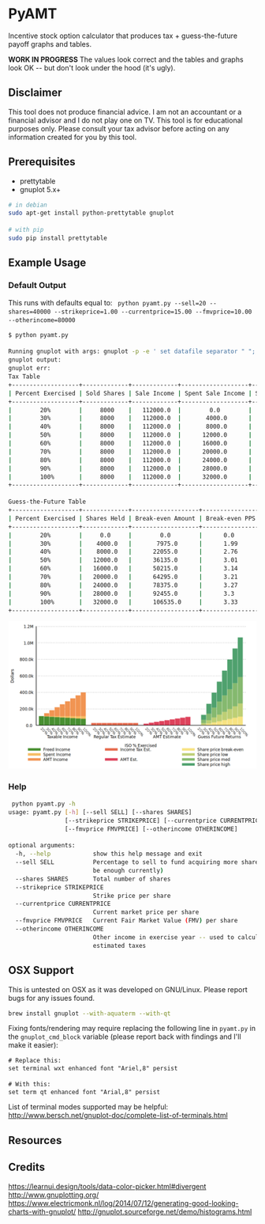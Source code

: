 # PyAMT
Incentive stock option calculator that produces tax + guess-the-future payoff graphs and tables.


**WORK IN PROGRESS**
The values look correct and the tables and graphs look OK -- but don't look under the hood (it's ugly).

## Disclaimer

This tool does not produce financial advice.  I am not an accountant or a financial advisor and I do
not play one on TV.  This tool is for educational purposes only.  Please consult your tax advisor
before acting on any information created for you by this tool.

## Prerequisites

- prettytable
- gnuplot 5.x+

```bash
# in debian
sudo apt-get install python-prettytable gnuplot

# with pip
sudo pip install prettytable
```

## Example Usage

### Default Output

This runs with defaults equal to: ` python pyamt.py --sell=20 --shares=40000 --strikeprice=1.00 --currentprice=15.00 --fmvprice=10.00 --otherincome=80000`
```bash
$ python pyamt.py

Running gnuplot with args: gnuplot -p -e ' set datafile separator " "; set terminal wxt enhanced font "Ariel,8" persist; set border 3 front lt black linewidth 1.000 dashtype solid; set grid y; set format y "%.1s%c"; set ylabel "Dollars"; set xlabel "ISO % Exercised"; set xlabel  offset character 0, -1, 0 font "Ariel,8" textcolor lt -1 norotate; set autoscale; set style data histograms; set style histogram clustered gap 1 title textcolor lt -1 offset character 2, -0.15; set style histogram rowstacked title offset 0,1; set style fill solid noborder; set boxwidth 0.95; set xtics border in scale 0,0 nomirror rotate by -45  autojustify; set xtics norangelimit  font ",7"; set xtics (); set ytics border in scale 0,0 mirror norotate  autojustify; set ytics norangelimit autofreq  font ",8"; set ztics border in scale 0,0 nomirror norotate  autojustify; set cbtics border in scale 0,0 mirror norotate  autojustify; set rtics axis in scale 0,0 nomirror norotate  autojustify; set key bmargin center horizontal Left reverse noenhanced autotitle nobox; plot newhistogram "Taxable Income", "/tmp/tmpGNtnsV" using 2:xticlabels(1) t "Freed Income" linecolor rgb "#488f31", "" using 3 t "Spent Income" linecolor rgb "#f6bc63", "" using 4 t "AMT Income" linecolor rgb "#f19452", newhistogram "Regular Tax Estimate", "" using 5:xticlabels(1) t "Income Tax Est." linecolor rgb "#e66a4d", newhistogram "AMT Estimate", "" using 6:xticlabels(1) t "AMT Est." linecolor rgb "#de425b", newhistogram "Guess Future Returns", "" using 7:xticlabel(1) t "Share price break-even" linecolor rgb "#f7e382", "" using 8 t "Share price low" linecolor rgb "#bdcf75", "" using 9 t "Share price med" linecolor rgb "#85b96f", "" using 10 t "Share price high" linecolor rgb "#4fa16e" ; '
gnuplot output:
gnuplot err:
Tax Table
+-------------------+-------------+-------------+-------------------+-------------+------------+--------------+--------------+
| Percent Exercised | Sold Shares | Sale Income | Spent Sale Income | Shares Held | AMT Income | Tax Estimate | AMT Estimate |
+-------------------+-------------+-------------+-------------------+-------------+------------+--------------+--------------+
|        20%        |     8000    |   112000.0  |        0.0        |     0.0     |    0.0     |   28589.0    |   20878.0    |
|        30%        |     8000    |   112000.0  |       4000.0      |    4000.0   |  36000.0   |   28589.0    |   32564.0    |
|        40%        |     8000    |   112000.0  |       8000.0      |    8000.0   |  72000.0   |   28589.0    |   42644.0    |
|        50%        |     8000    |   112000.0  |      12000.0      |   12000.0   |  108000.0  |   28589.0    |   52724.0    |
|        60%        |     8000    |   112000.0  |      16000.0      |   16000.0   |  144000.0  |   28589.0    |   62804.0    |
|        70%        |     8000    |   112000.0  |      20000.0      |   20000.0   |  180000.0  |   28589.0    |   72884.0    |
|        80%        |     8000    |   112000.0  |      24000.0      |   24000.0   |  216000.0  |   28589.0    |   82964.0    |
|        90%        |     8000    |   112000.0  |      28000.0      |   28000.0   |  252000.0  |   28589.0    |   93044.0    |
|        100%       |     8000    |   112000.0  |      32000.0      |   32000.0   |  288000.0  |   28589.0    |   103124.0   |
+-------------------+-------------+-------------+-------------------+-------------+------------+--------------+--------------+

Guess-the-Future Table
+-------------------+-------------+-------------------+----------------+------------------+---------------+------------------+---------------+-------------------+----------------+
| Percent Exercised | Shares Held | Break-even Amount | Break-even PPS | Guess Low Amount | Guess Low PPS | Guess Med Amount | Guess Med PPS | Guess High Amount | Guess High PPS |
+-------------------+-------------+-------------------+----------------+------------------+---------------+------------------+---------------+-------------------+----------------+
|        20%        |     0.0     |        0.0        |      0.0       |       0.0        |      5.0      |       0.0        |      15.0     |        0.0        |      30.0      |
|        30%        |    4000.0   |       7975.0      |      1.99      |     27975.0      |      6.99     |     67975.0      |     16.99     |      127975.0     |     31.99      |
|        40%        |    8000.0   |      22055.0      |      2.76      |     62055.0      |      7.76     |     142055.0     |     17.76     |      262055.0     |     32.76      |
|        50%        |   12000.0   |      36135.0      |      3.01      |     96135.0      |      8.01     |     216135.0     |     18.01     |      396135.0     |     33.01      |
|        60%        |   16000.0   |      50215.0      |      3.14      |     130215.0     |      8.14     |     290215.0     |     18.14     |      530215.0     |     33.14      |
|        70%        |   20000.0   |      64295.0      |      3.21      |     164295.0     |      8.21     |     364295.0     |     18.21     |      664295.0     |     33.21      |
|        80%        |   24000.0   |      78375.0      |      3.27      |     198375.0     |      8.27     |     438375.0     |     18.27     |      798375.0     |     33.27      |
|        90%        |   28000.0   |      92455.0      |      3.3       |     232455.0     |      8.3      |     512455.0     |      18.3     |      932455.0     |      33.3      |
|        100%       |   32000.0   |      106535.0     |      3.33      |     266535.0     |      8.33     |     586535.0     |     18.33     |     1066535.0     |     33.33      |
+-------------------+-------------+-------------------+----------------+------------------+---------------+------------------+---------------+-------------------+----------------+
```

![Default Plot Output](examples/default-pyamt-plot.png)

### Help
```bash
 python pyamt.py -h
usage: pyamt.py [-h] [--sell SELL] [--shares SHARES]
                [--strikeprice STRIKEPRICE] [--currentprice CURRENTPRICE]
                [--fmvprice FMVPRICE] [--otherincome OTHERINCOME]

optional arguments:
  -h, --help            show this help message and exit
  --sell SELL           Percentage to sell to fund acquiring more shares (must
                        be enough currently)
  --shares SHARES       Total number of shares
  --strikeprice STRIKEPRICE
                        Strike price per share
  --currentprice CURRENTPRICE
                        Current market price per share
  --fmvprice FMVPRICE   Current Fair Market Value (FMV) per share
  --otherincome OTHERINCOME
                        Other income in exercise year -- used to calculate
                        estimated taxes
```

## OSX Support
This is untested on OSX as it was developed on GNU/Linux. Please report bugs for any issues found.

```bash
brew install gnuplot --with-aquaterm --with-qt
```

Fixing fonts/rendering may require replacing the following line in `pyamt.py` in the `gnuplot_cmd_block`
variable (please report back with findings and I'll make it easier):
```
# Replace this:
set terminal wxt enhanced font "Ariel,8" persist

# With this:
set term qt enhanced font "Arial,8" persist
```

List of terminal modes supported may be helpful:
http://www.bersch.net/gnuplot-doc/complete-list-of-terminals.html

## Resources


## Credits
https://learnui.design/tools/data-color-picker.html#divergent
http://www.gnuplotting.org/
https://www.electricmonk.nl/log/2014/07/12/generating-good-looking-charts-with-gnuplot/
http://gnuplot.sourceforge.net/demo/histograms.html
